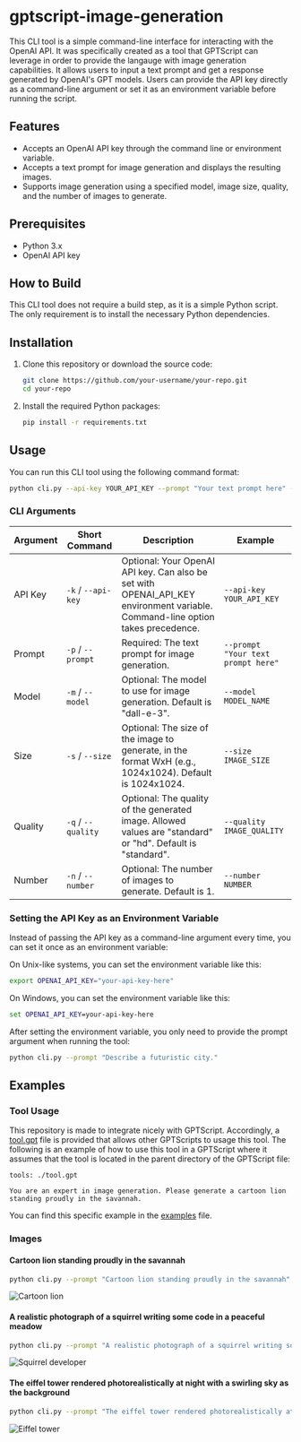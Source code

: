 # gptscript-image-generation

This CLI tool is a simple command-line interface for interacting with the OpenAI API. It was specifically created as a tool that GPTScript can leverage in order to provide the langauge with image generation capabilities. It allows users to input a text prompt and get a response generated by OpenAI's GPT models. Users can provide the API key directly as a command-line argument or set it as an environment variable before running the script.

## Features

- Accepts an OpenAI API key through the command line or environment variable.
- Accepts a text prompt for image generation and displays the resulting images.
- Supports image generation using a specified model, image size, quality, and the number of images to generate.

## Prerequisites

- Python 3.x
- OpenAI API key

## How to Build

This CLI tool does not require a build step, as it is a simple Python script. The only requirement is to install the necessary Python dependencies.

## Installation

1. Clone this repository or download the source code:

    ```bash
    git clone https://github.com/your-username/your-repo.git
    cd your-repo
    ```

2. Install the required Python packages:

    ```bash
    pip install -r requirements.txt
    ```

## Usage

You can run this CLI tool using the following command format:

```bash
python cli.py --api-key YOUR_API_KEY --prompt "Your text prompt here" --model MODEL_NAME --size IMAGE_SIZE --quality IMAGE_QUALITY --number NUMBER_OF_IMAGES
```

### CLI Arguments
| Argument | Short Command | Description | Example |
|----------|---------------|-------------|---------|
| API Key           | `-k` / `--api-key`   | Optional: Your OpenAI API key. Can also be set with OPENAI_API_KEY environment variable. Command-line option takes precedence.       | `--api-key YOUR_API_KEY`                  |
| Prompt            | `-p` / `--prompt`    | Required: The text prompt for image generation.                                                                                    | `--prompt "Your text prompt here"`        |
| Model             | `-m` / `--model`     | Optional: The model to use for image generation. Default is "dall-e-3".                                                            | `--model MODEL_NAME`                      |
| Size              | `-s` / `--size`      | Optional: The size of the image to generate, in the format WxH (e.g., 1024x1024). Default is 1024x1024.                           | `--size IMAGE_SIZE`                       |
| Quality           | `-q` / `--quality`   | Optional: The quality of the generated image. Allowed values are "standard" or "hd". Default is "standard".                        | `--quality IMAGE_QUALITY`                 |
| Number | `-n` / `--number`    | Optional: The number of images to generate. Default is 1.                                                                          | `--number NUMBER`               |


### Setting the API Key as an Environment Variable

Instead of passing the API key as a command-line argument every time, you can set it once as an environment variable:

On Unix-like systems, you can set the environment variable like this:

```bash
export OPENAI_API_KEY="your-api-key-here"
```

On Windows, you can set the environment variable like this:

```cmd
set OPENAI_API_KEY=your-api-key-here
```

After setting the environment variable, you only need to provide the prompt argument when running the tool:

```bash
python cli.py --prompt "Describe a futuristic city."
```

## Examples

### Tool Usage
This repository is made to integrate nicely with GPTScript. Accordingly, a [tool.gpt](./tool.gpt) file is provided that allows other GPTScripts to usage this tool. The following is an example of how to use this tool in a GPTScript
where it assumes that the tool is located in the parent directory of the GPTScript file:

```gpt
tools: ./tool.gpt

You are an expert in image generation. Please generate a cartoon lion standing proudly in the savannah.
```

You can find this specific example in the [examples](./examples/example.gpt) file.

### Images
#### Cartoon lion standing proudly in the savannah
```bash
python cli.py --prompt "Cartoon lion standing proudly in the savannah" --quality "standard"
```
![Cartoon lion](./examples/cartoon-lion.png)

#### A realistic photograph of a squirrel writing some code in a peaceful meadow
```bash
python cli.py --prompt "A realistic photograph of a squirrel writing some code in a peaceful meadow" --quality "hd"
```
![Squirrel developer](./examples/squirrel-developer.png)


#### The eiffel tower rendered photorealistically at night with a swirling sky as the background
```bash
python cli.py --prompt "The eiffel tower rendered photorealistically at night with a swirling sky as the background" --quality "hd"
```
![Eiffel tower](./examples/eiffel-tower.png)
